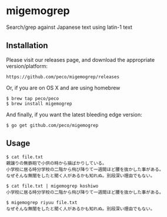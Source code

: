 migemogrep
==========

Search/grep against Japanese text using latin-1 text

Installation
------------

Please visit our releases page, and download the appropriate version/platform:

    https://github.com/peco/migemogrep/releases

Or, if you are on OS X and are using homebrew

    $ brew tap peco/peco
    $ brew install migemogrep

And finally, if you want the latest bleeding edge version:

    $ go get github.com/peco/migemogrep

Usage
-----

    $ cat file.txt
    親譲りの無鉄砲で小供の時から損ばかりしている。
    小学校に居る時分学校の二階から飛び降りて一週間ほど腰を抜かした事がある。
    なぜそんな無闇をしたと聞く人があるかも知れぬ。別段深い理由でもない。
    
    $ cat file.txt | migemogrep koshiwo
    小学校に居る時分学校の二階から飛び降りて一週間ほど腰を抜かした事がある。
    
    $ migemogrep riyuu file.txt
    なぜそんな無闇をしたと聞く人があるかも知れぬ。別段深い理由でもない。

